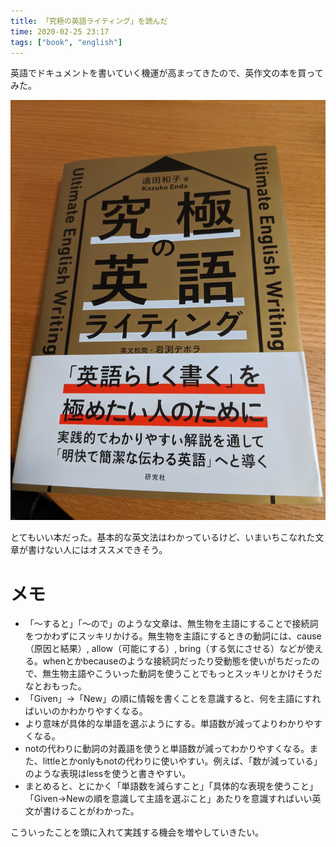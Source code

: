 ```yaml
---
title: 「究極の英語ライティング」を読んだ
time: 2020-02-25 23:17
tags: ["book", "english"]
---
```


英語でドキュメントを書いていく機運が高まってきたので、英作文の本を買ってみた。

![究極の英語ライティング](../images/posts/99/book.jpg)

とてもいい本だった。基本的な英文法はわかっているけど、いまいちこなれた文章が書けない人にはオススメできそう。

# メモ
* 「〜すると」「〜ので」のような文章は、無生物を主語にすることで接続詞をつかわずにスッキリかける。無生物を主語にするときの動詞には、cause（原因と結果）, allow（可能にする）, bring（する気にさせる）などが使える。whenとかbecauseのような接続詞だったり受動態を使いがちだったので、無生物主語やこういった動詞を使うことでもっとスッキリとかけそうだなとおもった。
* 「Given」→「New」の順に情報を書くことを意識すると、何を主語にすればいいのかわかりやすくなる。
* より意味が具体的な単語を選ぶようにする。単語数が減ってよりわかりやすくなる。
* notの代わりに動詞の対義語を使うと単語数が減ってわかりやすくなる。また、littleとかonlyもnotの代わりに使いやすい。例えば、「数が減っている」のような表現はlessを使うと書きやすい。
* まとめると、とにかく「単語数を減らすこと」「具体的な表現を使うこと」「Given→Newの順を意識して主語を選ぶこと」あたりを意識すればいい英文が書けることがわかった。

こういったことを頭に入れて実践する機会を増やしていきたい。

